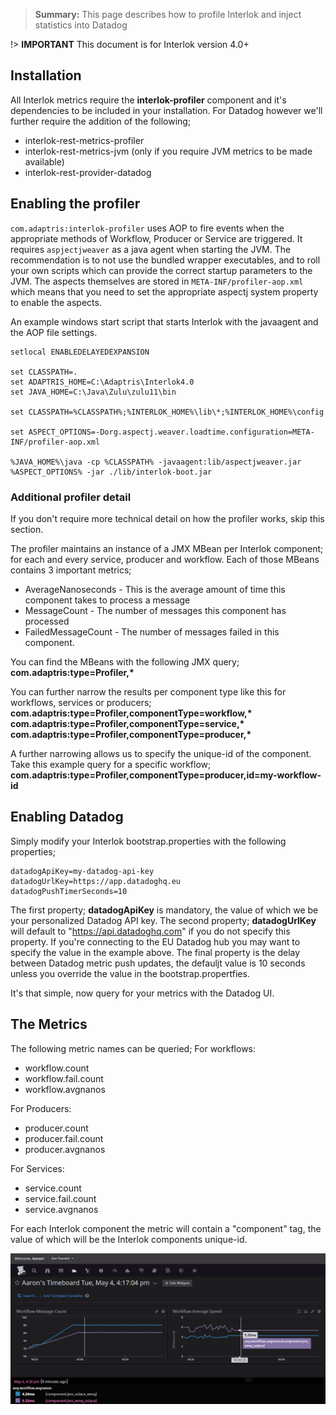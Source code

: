 > **Summary:** This page describes how to profile Interlok and inject statistics into Datadog

!> **IMPORTANT** This document is for Interlok version 4.0+

## Installation ##

All Interlok metrics require the __interlok-profiler__ component and it's dependencies to be included in your installation.   For Datadog however we'll further require the addition of the following;
 - interlok-rest-metrics-profiler
 - interlok-rest-metrics-jvm (only if you require JVM metrics to be made available)
 - interlok-rest-provider-datadog

## Enabling the profiler ##

`com.adaptris:interlok-profiler` uses AOP to fire events when the appropriate methods of Workflow, Producer or Service are triggered. It requires `aspjectjweaver` as a java agent when starting the JVM. The recommendation is to not use the bundled wrapper executables, and to roll your own scripts which can provide the correct startup parameters to the JVM. The aspects themselves are stored in `META-INF/profiler-aop.xml` which means that you need to set the appropriate aspectj system property to enable the aspects. 

An example windows start script that starts Interlok with the javaagent and the AOP file settings.
```
setlocal ENABLEDELAYEDEXPANSION

set CLASSPATH=.
set ADAPTRIS_HOME=C:\Adaptris\Interlok4.0
set JAVA_HOME=C:\Java\Zulu\zulu11\bin

set CLASSPATH=%CLASSPATH%;%INTERLOK_HOME%\lib\*;%INTERLOK_HOME%\config

set ASPECT_OPTIONS=-Dorg.aspectj.weaver.loadtime.configuration=META-INF/profiler-aop.xml

%JAVA_HOME%\java -cp %CLASSPATH% -javaagent:lib/aspectjweaver.jar %ASPECT_OPTIONS% -jar ./lib/interlok-boot.jar
```

### Additional profiler detail ###
If you don't require more technical detail on how the profiler works, skip this section.

The profiler maintains an instance of a JMX MBean per Interlok component; for each and every service, producer and workflow.
Each of those MBeans contains 3 important metrics;
 - AverageNanoseconds - This is the average amount of time this component takes to process a message
 - MessageCount - The number of messages this component has processed
 - FailedMessageCount - The number of messages failed in this component.

You can find the MBeans with the following JMX query;
__com.adaptris:type=Profiler,*__

You can further narrow the results per component type like this for workflows, services or producers;
__com.adaptris:type=Profiler,componentType=workflow,*__
__com.adaptris:type=Profiler,componentType=service,*__
__com.adaptris:type=Profiler,componentType=producer,*__

A further narrowing allows us to specify the unique-id of the component.  Take this example query for a specific workflow;
__com.adaptris:type=Profiler,componentType=producer,id=my-workflow-id__

## Enabling Datadog ##

Simply modify your Interlok bootstrap.properties with the following properties;
```
datadogApiKey=my-datadog-api-key
datadogUrlKey=https://app.datadoghq.eu
datadogPushTimerSeconds=10
```

The first property; __datadogApiKey__ is mandatory, the value of which we be your personalized Datadog API key.  The second property; __datadogUrlKey__ will default to "https://api.datadoghq.com" if you do not specify this property.  If you're connecting to the EU Datadog hub you may want to specify the value in the example above.  The final property is the delay between Datadog metric push updates, the defauljt value is 10 seconds unless you override the value in the bootstrap.propertfies. 

It's that simple, now query for your metrics with the Datadog UI.

## The Metrics ##

The following metric names can be queried;
For workflows:
 - workflow.count
 - workflow.fail.count
 - workflow.avgnanos

For Producers:
 - producer.count
 - producer.fail.count
 - producer.avgnanos

For Services:
 - service.count
 - service.fail.count
 - service.avgnanos

For each Interlok component the metric will contain a "component" tag, the value of which will be the Interlok components unique-id.

![Datadog](../../images/profiler/Datadog.png)

